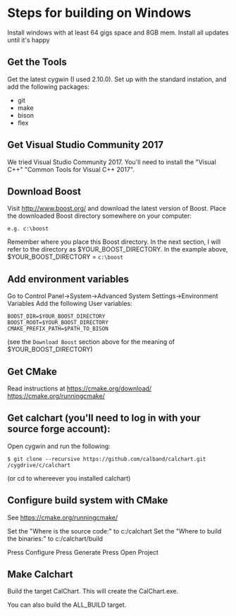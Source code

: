 # Steps for building on Windows

Install windows with at least 64 gigs space and 8GB mem.
Install all updates until it's happy

## Get the Tools

Get the latest cygwin (I used 2.10.0).  Set up with the standard instation, and add the following
packages:

* git
* make
* bison
* flex

## Get Visual Studio Community 2017
We tried Visual Studio Community 2017.
You'll need to install the "Visual C++" "Common Tools for Visual C++ 2017".


## Download Boost
Visit http://www.boost.org/ and download the latest version of Boost. 
Place the downloaded Boost directory somewhere on your computer:

	e.g. c:\boost

Remember where you place this Boost directory. In the next section, I will refer to the directory as $YOUR_BOOST_DIRECTORY. In the example above, $YOUR_BOOST_DIRECTORY = `c:\boost`

## Add environment variables
Go to Control Panel->System->Advanced System Settings->Environment Variables
Add the following User variables:

	BOOST_DIR=$YOUR_BOOST_DIRECTORY
	BOOST_ROOT=$YOUR_BOOST_DIRECTORY
	CMAKE_PREFIX_PATH=$PATH_TO_BISON

(see the `Download Boost` section above for the meaning of $YOUR_BOOST_DIRECTORY)


## Get CMake
Read instructions at 
https://cmake.org/download/
https://cmake.org/runningcmake/


## Get calchart (you'll need to log in with your source forge account):
Open cygwin and run the following:

	$ git clone --recursive https://github.com/calband/calchart.git /cygdrive/c/calchart

(or cd to whereever you installed calchart)

## Configure build system with CMake
See
https://cmake.org/runningcmake/

Set the "Where is the source code:" to c:/calchart
Set the "Where to build the binaries:" to c:/calchart/build

Press Configure
Press Generate
Press Open Project

## Make Calchart
Build the target CalChart.  This will create the CalChart.exe.

You can also build the ALL_BUILD target.


